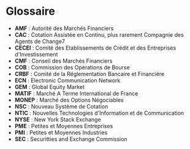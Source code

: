 # Glossaire

- **AMF** : Autorité des Marchés Financiers
- **CAC** : Cotation Assistée en Continu, plus rarement Compagnie des Agents de Change7
- **CECEI** : Comité des Etablissements de Crédit et des Entreprises d'Investissement
- **CMF** : Conseil des Marchés Financiers
- **COB** : Commission des Opérations de Bourse
- **CRBF** : Comité de la Réglementation Bancaire et Financière
- **ECN** : Electronic Communication Network
- **GEM** : Global Equity Market 
- **MATIF** : Marché A Terme International de France
- **MONEP** : Marché des Options Négociables
- **NSC** : Nouveau Système de Cotation
- **NTIC** : Nouvelles Technologies d'Information et de Communication
- **NYSE** : New York Stack Exchange
- **PME** : Petites et Moyennes Entreprises
- **PMI** : Petites et Moyennes Industries
- **SEC** : Securitties and Exchange Commission